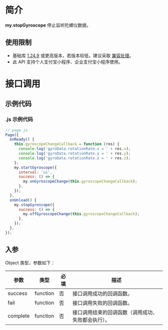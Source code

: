 # 简介

**my.stopGyroscope** 停止监听陀螺仪数据。

## 使用限制

- 基础库 [1.24.9](https://opendocs.alipay.com/mini/framework/lib) 或更高版本，若版本较低，建议采取 [兼容处理](https://opendocs.alipay.com/mini/framework/compatibility)。
- 此 API 支持个人支付宝小程序、企业支付宝小程序使用。

# 接口调用

## 示例代码

### .js 示例代码

```javascript
// page.js
Page({
  onReady() {
    this.gyroscopeChangeCallback = function (res) {
      console.log('gyroData.rotationRate.x = ' + res.x);
      console.log('gyroData.rotationRate.y = ' + res.y);
      console.log('gyroData.rotationRate.z = ' + res.z);
    };
    my.startGyroscope({
      interval: 'ui',
      success: () => {
        my.onGyroscopeChange(this.gyroscopeChangeCallback);
      },
    });
  },
  onUnload() {
    my.stopGyroscope({
      success: () => {
        my.offGyroscopeChange(this.gyroscopeChangeCallback);
      },
    });
  },
});
```

## 入参

Object 类型，参数如下：

| **参数** | **类型** | **必填** | **描述** |
| --- | --- | --- | --- |
| success | function | 否 | 接口调用成功的回调函数。 |
| fail | function | 否 | 接口调用失败的回调函数。 |
| complete | function | 否 | 接口调用结束的回调函数（调用成功、失败都会执行）。 |
